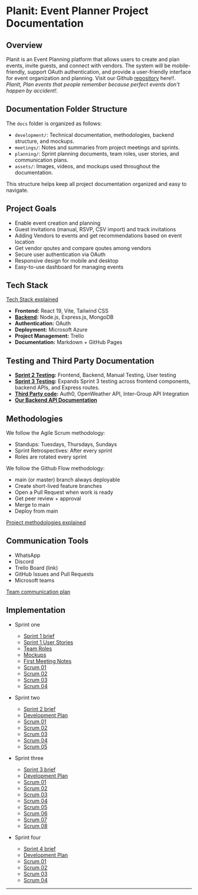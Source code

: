 # Planit: Event Planner Project Documentation

## Overview
Planit is an Event Planning platform that allows users to create and plan events, invite guests, and connect with vendors. The system will be mobile-friendly, support OAuth authentication, and provide a user-friendly interface for event organization and planning. Visit our Github [repository](https://github.com/Codexa-v1/Codexa.git) here!!. *PlanIt, Plan events that people remember because perfect events don't happen by accident!*.

## Documentation Folder Structure

The `docs` folder is organized as follows:
- `development/`: Technical documentation, methodologies, backend structure, and mockups.
- `meetings/`: Notes and summaries from project meetings and sprints.
- `planning/`: Sprint planning documents, team roles, user stories, and communication plans.
- `assets/`: Images, videos, and mockups used throughout the documentation.

This structure helps keep all project documentation organized and easy to navigate.

## Project Goals
- Enable event creation and planning
- Guest invitations (manual, RSVP, CSV import) and track invitations
- Adding Vendors to events and get recommendations based on event location
- Get vendor qoutes and compare qoutes among vendors
- Secure user authentication via OAuth
- Responsive design for mobile and desktop
- Easy-to-use dashboard for managing events

## Tech Stack

[Tech Stack explained](./development/TechStack.md)
- **Frontend:** React 19, Vite, Tailwind CSS
- **[Backend](./development/Backend.md):** Node.js, Express.js, MongoDB
- **Authentication:** OAuth
- **Deployment:** Microsoft Azure
- **Project Management:** Trello
- **Documentation:** Markdown + GitHub Pages

## Testing and Third Party Documentation
- **[Sprint 2 Testing](./planning/Sprint02/Testing.md):** Frontend, Backend, Manual Testing, User testing
- **[Sprint 3 Testing](./planning/Sprint03/Testing.md):** Expands Sprint 3 testing across frontend components, backend APIs, and Express routes.
- **[Third Party code](./development/ThirdPartyCode.md):** Auth0, OpenWeather API, Inter-Group API Integration
- **[Our Backend API Documentation](./development/BackendApi.md)**


## Methodologies
We follow the Agile Scrum methodology:
- Standups: Tuesdays, Thursdays, Sundays
- Sprint Retrospectives: After every sprint
- Roles are rotated every sprint

We follow the Github Flow methodology:
- main (or master) branch always deployable
- Create short-lived feature branches
- Open a Pull Request when work is ready
- Get peer review + approval
- Merge to main
- Deploy from main

[Project methodologies explained](./development/Methodologies.md)

## Communication Tools
- WhatsApp
- Discord
- Trello Board (link)
- GitHub Issues and Pull Requests
- Microsoft teams

[Team communication plan](./planning/Sprint01/Communication.md)


## Implementation 
- Sprint one
    - [Sprint 1 brief](./planning/Sprint01/Sprint01Brief.md)
    - [Sprint 1 User Stories](./planning/Sprint01/UserStories.md)
    - [Team Roles](./planning/Sprint01/TeamRoles.md)
    - [Mockups](./development/Mockups.md)
    - [First Meeting Notes](./meetings/sprint01/2025-08-07-first-meeting.md)
    - [Scrum 01](./meetings/sprint01/Scrum.md)
    - [Scrum 02](./meetings/sprint01/Scrum02.md)
    - [Scrum 03](./meetings/sprint01/Scrum03.md)
    - [Scrum 04](./meetings/sprint01/Scrum04.md)
- Sprint two
    - [Sprint 2 brief](./planning/Sprint02/Sprint02Brief.md)
    - [Development Plan](./planning/Sprint02/DevelopmentPlan.md)
    - [Scrum 01](./meetings/sprint02/Scrum01.md)
    - [Scrum 02](./meetings/sprint02/Scrum02.md)
    - [Scrum 03](./meetings/sprint02/Scrum03.md)
    - [Scrum 04](./meetings/sprint02/Scrum04.md)
    - [Scrum 05](./meetings/sprint02/Scrum05.md)
- Sprint three
    - [Sprint 3 brief](./planning/Sprint03/Sprint_3_Brief.md)
    - [Development Plan](./planning/Sprint03/DevelopmentPlan.md)
    - [Scrum 01](./meetings/sprint03/scrum01.md)
    - [Scrum 02](./meetings/sprint03/Scrum02.md)
    - [Scrum 03](./meetings/sprint03/Scrum03.md)
    - [Scrum 04](./meetings/sprint03/Scrum04.md)
    - [Scrum 05](./meetings/sprint03/Scrum05.md)
    - [Scrum 06](./meetings/sprint03/Scrum06.md)
    - [Scrum 07](./meetings/sprint03/Scrum07.md)
    - [Scrum 08](./meetings/sprint03/Scrum08.md)

- Sprint four
    - [Sprint 4 brief](./planning/Sprint04/Sprint_4_Brief.md)
    - [Development Plan](./planning/Sprint04/DevelopmentPlan.md)
    - [Scrum 01](./meetings/sprint04/Scrum01.md)
    - [Scrum 02](./meetings/sprint04/Scrum02.md)
    - [Scrum 03](./meetings/sprint04/Scrum03.md)
    - [Scrum 04](./meetings/sprint04/Scrum04.md)
    
---
